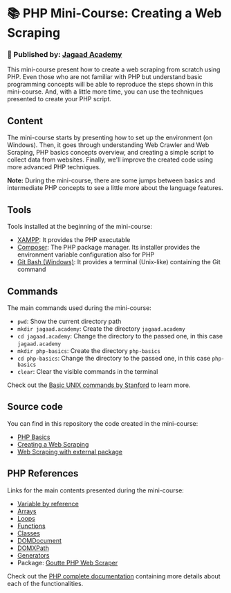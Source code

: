 # :books: PHP Mini-Course: Creating a Web Scraping

### :office: Published by: **[Jagaad Academy](https://academy.jagaad.com/)**

This mini-course present how to create a web scraping from scratch using PHP. Even those who are not familiar with PHP but understand basic programming concepts will be able to reproduce the steps shown in this mini-course. And, with a little more time, you can use the techniques presented to create your PHP script.

## Content

The mini-course starts by presenting how to set up the environment (on Windows). Then, it goes through understanding Web Crawler and Web Scraping, PHP basics concepts overview, and creating a simple script to collect data from websites. Finally, we'll improve the created code using more advanced PHP techniques.

**Note:** During the mini-course, there are some jumps between basics and intermediate PHP concepts to see a little more about the language features.

## Tools

Tools installed at the beginning of the mini-course:

- [XAMPP](https://www.apachefriends.org/index.html): It provides the PHP executable
- [Composer](https://getcomposer.org/): The PHP package manager. Its installer provides the environment variable configuration also for PHP
- [Git Bash (Windows)](https://git-scm.com/downloads): It provides a terminal (Unix-like) containing the Git command

## Commands

The main commands used during the mini-course:

- `pwd`: Show the current directory path
- `mkdir jagaad.academy`: Create the directory `jagaad.academy`
- `cd jagaad.academy`: Change the directory to the passed one, in this case `jagaad.academy`
- `mkdir php-basics`: Create the directory `php-basics`
- `cd php-basics`: Change the directory to the passed one, in this case `php-basics`
- `clear`: Clear the visible commands in the terminal

Check out the [Basic UNIX commands by Stanford](http://mally.stanford.edu/~sr/computing/basic-unix.html) to learn more.

## Source code

You can find in this repository the code created in the mini-course:

- [PHP Basics](./php-basics/)
- [Creating a Web Scraping](./web-scraping-01/)
- [Web Scraping with external package](./web-scraping-02/)

## PHP References

Links for the main contents presented during the mini-course:

- [Variable by reference](https://www.php.net/manual/en/language.variables.basics.php)
- [Arrays](https://www.php.net/manual/en/language.types.array.php)
- [Loops](https://www.php.net/manual/en/language.control-structures.php)
- [Functions](https://www.php.net/manual/en/functions.user-defined.php)
- [Classes](https://www.php.net/manual/en/language.oop5.php)
- [DOMDocument](https://www.php.net/manual/en/class.domdocument.php)
- [DOMXPath](https://www.php.net/manual/en/class.domxpath.php)
- [Generators](https://www.php.net/manual/en/language.generators.overview.php)
- Package: [Goutte PHP Web Scraper](https://github.com/FriendsOfPHP/Goutte)

Check out the [PHP complete documentation](https://www.php.net/manual/en/) containing more details about each of the functionalities.
